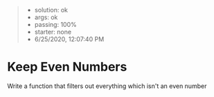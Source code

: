 <!-- BEGIN REPORT -->
> - solution: ok 
> - args: ok 
> - passing: 100% 
> - starter: none 
> - 6/25/2020, 12:07:40 PM
<!-- END REPORT -->

# Keep Even Numbers

Write a function that filters out everything which isn't an even number

